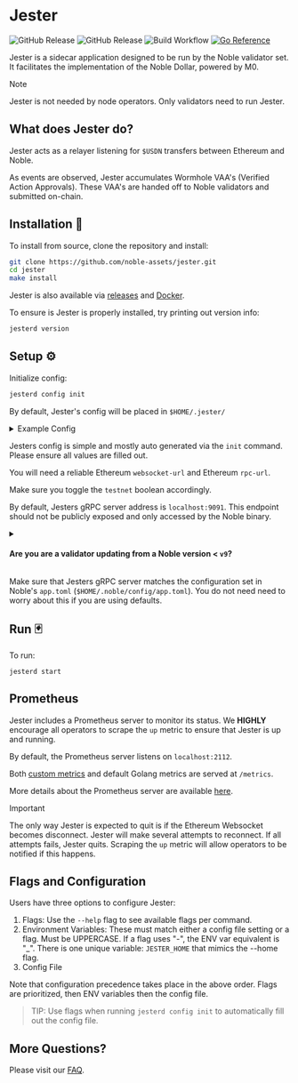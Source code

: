 # Jester

![GitHub Release](https://img.shields.io/github/v/release/noble-assets/jester?filter=v*)
![GitHub Release](https://img.shields.io/github/v/release/noble-assets/jester?filter=api%2Fv*)
![Build Workflow](https://github.com/noble-assets/jester/actions/workflows/release.yaml/badge.svg?event=push)
[![Go Reference](https://pkg.go.dev/badge/jester.noble.zyx.svg)](https://pkg.go.dev/jester.noble.xyz/v2)

Jester is a sidecar application designed to be run by the Noble validator set. It facilitates the implementation of the Noble Dollar, powered by M0.

> [!NOTE]
> Jester is not needed by node operators. Only validators need to run Jester.

## What does Jester do?

Jester acts as a relayer listening for `$USDN` transfers between Ethereum and Noble.

As events are observed, Jester accumulates Wormhole VAA's (Verified Action Approvals).
These VAA's are handed off to Noble validators and submitted on-chain.

## Installation 💾

To install from source, clone the repository and install:

```sh
git clone https://github.com/noble-assets/jester.git
cd jester
make install
```

Jester is also available via [releases](https://github.com/noble-assets/jester/releases) and [Docker](https://github.com/noble-assets/jester/pkgs/container/jester).

To ensure is Jester is properly installed, try printing out version info:

```sh
jesterd version
```

## Setup ⚙

Initialize config:

```sh
jesterd config init
```

By default, Jester's config will be placed in `$HOME/.jester/`

<details>
<summary>Example Config</summary>

```toml
# log level format (info, debug, warn, error)
log-level = "debug"
# log style format (text, json, pretty)
log-style = "pretty"
testnet = false
# jester's gRPC server
server-address = "localhost:9091"

[ethereum]
  websocket-url = "wss://MY-ENDPOINT"
  rpc-url = "https://MY-ENDPOINT"

# Prometheus Metrics
[metrics]
  enabled = true
  address = "localhost:2112"
```

</details>

Jesters config is simple and mostly auto generated via the `init` command.  Please ensure all values are filled out.

You will need a reliable Ethereum `websocket-url` and Ethereum `rpc-url`.

Make sure you toggle the `testnet` boolean accordingly.

By default, Jesters gRPC server address is `localhost:9091`. This endpoint should not be publicly exposed and only accessed by the Noble binary.

<details>
<summary><h4>Are you are a validator updating from a Noble version < <code>v9</code>?</h4></summary>

You will need to add the following to Nobles `app.toml` file. By default this file lives at `$HOME/.noble/config/app.toml`

```toml
###############################################################################
###                             Jester (sidecar)                            ###
###############################################################################

[jester]

# Jester's gRPC server address. 
# This should not conflict with the CometBFT gRPC server.
grpc-address = "localhost:9091"
```

> New versions of Noble will automatically have this field when initialized.

</details>

Make sure that Jesters gRPC server matches the configuration set in Noble's `app.toml` (`$HOME/.noble/config/app.toml`).
You do not need need to worry about this if you are using defaults.

## Run 🃏

To run:

`jesterd start`

## Prometheus

Jester includes a Prometheus server to monitor its status. We **HIGHLY** encourage all operators to scrape the `up` metric to ensure that Jester is up and running.

By default, the Prometheus server listens on `localhost:2112`.

Both [custom metrics](./docs/prometheus.md#custom-metrics) and default Golang metrics are served at `/metrics`.

More details about the Prometheus server are available [here](./docs/prometheus.md).

> [!IMPORTANT]
> The only way Jester is expected to quit is if the Ethereum Websocket becomes disconnect.
> Jester will make several attempts to reconnect. If all attempts fails, Jester quits.
> Scraping the `up` metric will allow operators to be notified if this happens.

## Flags and Configuration

Users have three options to configure Jester:

1. Flags: Use the `--help` flag to see available flags per command.
2. Environment Variables: These must match either a config file setting or a flag. Must be UPPERCASE. If a flag uses "-", the ENV var equivalent is "_". There is one unique variable: `JESTER_HOME` that mimics the --home flag.
3. Config File

Note that configuration precedence takes place in the above order. Flags are prioritized, then ENV variables then the config file.

> TIP: Use flags when running `jesterd config init` to automatically fill out the config file.

## More Questions?

Please visit our [FAQ](./docs/faq.md).
